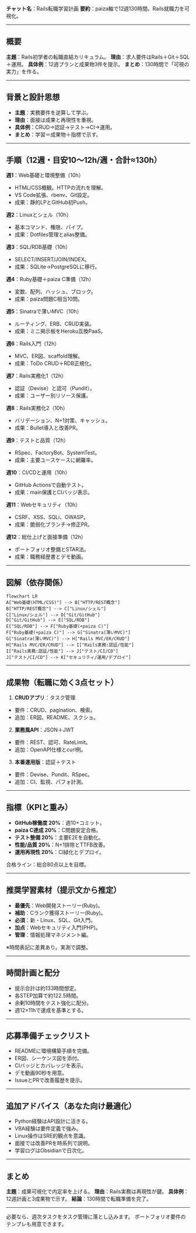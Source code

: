 **チャット名**：Rails転職学習計画
**要約**：paiza軸で12週130時間。Rails就職力を可視化。

---

## 概要

**主題**：Rails初学者の転職直結カリキュラム。
**理由**：求人要件はRails＋Git＋SQL＋運用。
**具体例**：12週プランと成果物3件を提示。
**まとめ**：130時間で「可視の実力」を作る。

---

## 背景と設計思想

* **主題**：実務要件を逆算して学ぶ。
* **理由**：面接は成果と再現性を重視。
* **具体例**：CRUD→認証→テスト→CI→運用。
* **まとめ**：学習＝成果物＋指標で示す。

---

## 手順（12週・目安10〜12h/週・合計≈130h）

**週1**：Web基礎と環境整備（10h）

* HTML/CSS概観。HTTPの流れを理解。
* VS Code拡張、rbenv、Git設定。
* 成果：静的LPとGitHub初Push。

**週2**：Linuxとシェル（10h）

* 基本コマンド、権限、パイプ。
* 成果：Dotfiles管理とalias整備。

**週3**：SQL/RDB基礎（10h）

* SELECT/INSERT/JOIN/INDEX。
* 成果：SQLite→PostgreSQLに移行。

**週4**：Ruby基礎＋paiza C準備（12h）

* 変数、配列、ハッシュ、ブロック。
* 成果：paiza問題C相当10問。

**週5**：Sinatraで薄いMVC（10h）

* ルーティング、ERB、CRUD実装。
* 成果：ミニ掲示板をHeroku互換PaaS。

**週6**：Rails入門（12h）

* MVC、ER図、scaffold理解。
* 成果：ToDo CRUD＋RDB正規化。

**週7**：Rails実務化1（12h）

* 認証（Devise）と認可（Pundit）。
* 成果：ユーザー別リソース保護。

**週8**：Rails実務化2（10h）

* バリデーション、N+1対策、キャッシュ。
* 成果：Bullet導入と改善PR。

**週9**：テストと品質（12h）

* RSpec、FactoryBot、SystemTest。
* 成果：主要ユースケースに網羅率。

**週10**：CI/CDと運用（10h）

* GitHub Actionsで自動テスト。
* 成果：main保護とCIバッジ表示。

**週11**：Webセキュリティ（10h）

* CSRF、XSS、SQLi、OWASP。
* 成果：脆弱化ブランチ→修正PR。

**週12**：総仕上げと面接準備（12h）

* ポートフォリオ整備とSTAR法。
* 成果：職務経歴書とデモ動画。

---

## 図解（依存関係）

```mermaid
flowchart LR
A["Web基礎(HTML/CSS)"] --> B["HTTP/REST概念"]
B["HTTP/REST概念"] --> C["Linux/シェル"]
C["Linux/シェル"] --> D["Git/GitHub"]
D["Git/GitHub"] --> E["SQL/RDB"]
E["SQL/RDB"] --> F["Ruby基礎(+paiza C)"]
F["Ruby基礎(+paiza C)"] --> G["Sinatra(薄いMVC)"]
G["Sinatra(薄いMVC)"] --> H["Rails MVC/ER/CRUD"]
H["Rails MVC/ER/CRUD"] --> I["Rails実務:認証/性能"]
I["Rails実務:認証/性能"] --> J["テスト/CI/CD"]
J["テスト/CI/CD"] --> K["セキュリティ/運用/デプロイ"]
```

---

## 成果物（転職に効く3点セット）

1. **CRUDアプリ**：タスク管理

* 要件：CRUD、pagination、検索。
* 追加：ER図、README、スクショ。

2. **業務風API**：JSON＋JWT

* 要件：REST、認可、RateLimit。
* 追加：OpenAPI仕様とcurl例。

3. **本番運用版**：認証＋テスト

* 要件：Devise、Pundit、RSpec。
* 追加：CI、監視、パフォ計測。

---

## 指標（KPIと重み）

* **GitHub稼働度 20%**：週10+コミット。
* **paiza C達成 20%**：C問題安定合格。
* **テスト整備 20%**：主要E2Eを自動化。
* **性能/品質 20%**：N+1排除とTTFB改善。
* **運用再現性 20%**：CI緑化とデプロイ。

合格ライン：総合80点以上を目標。

---

## 推奨学習素材（提示文から推定）

* **最優先**：Web開発ストーリー(Ruby)。
* **補助**：Cランク獲得ストーリー(Ruby)。
* **必須**：新・Linux、SQL、Git入門。
* **加点**：Webセキュリティ入門(PHP)。
* **管理**：情報処理マネジメント編。

※時間表記に差異あり。実測で調整。

---

## 時間計画と配分

* 提示合計は約133時間想定。
* 各STEP加算で約122.5時間。
* 余剰10時間をテスト強化に配分。
* 週12×11hで達成を基準とする。

---

## 応募準備チェックリスト

* READMEに環境構築手順を完備。
* ER図、シーケンス図を添付。
* CIバッジとカバレッジを表示。
* デモ動画90秒を用意。
* IssueとPRで改善履歴を提示。

---

## 追加アドバイス（あなた向け最適化）

* Python経験はAPI設計に活きる。
* VBA経験は要件定義で強み。
* Linux操作はSRE的観点を意識。
* 面接では改善PRを時系列で説明。
* 学習ログはObsidianで日次化。

---

## まとめ

**主題**：成果可視化で内定率を上げる。
**理由**：Rails実務は再現性が鍵。
**具体例**：12週計画と3成果物で示す。
**結論**：130時間で転職準備を完了。

---

必要なら、週次タスクをタスク管理に落とし込みます。
ポートフォリオ要件のテンプレも用意できます。
